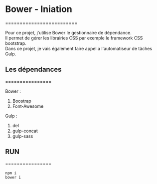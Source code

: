 # Bower - Iniation
=========================

Pour ce projet, j'utilise Bower le gestionnaire de dépendance.<br/>  Il permet de gérer les librairies CSS par exemple le framework CSS bootstrap.<br/> 
Dans ce projet, je vais également faire appel a l'automatiseur de tâches Gulp.

## Les dépendances
================

Bower :<br/>
1. Boostrap
2. Font-Awesome

Gulp :<br/>
1. del
2. gulp-concat
3. gulp-sass

## RUN
================

````
npm i 
bower i
````

